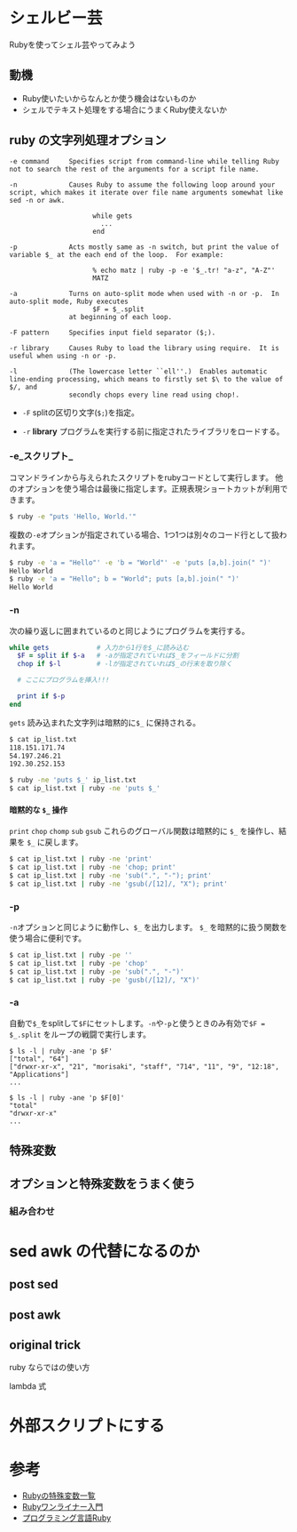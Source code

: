 # シェルビー芸

Rubyを使ってシェル芸やってみよう

## 動機

- Ruby使いたいからなんとか使う機会はないものか
- シェルでテキスト処理をする場合にうまくRuby使えないか


## ruby の文字列処理オプション

```
-e command     Specifies script from command-line while telling Ruby not to search the rest of the arguments for a script file name.

-n             Causes Ruby to assume the following loop around your script, which makes it iterate over file name arguments somewhat like sed -n or awk.

                     while gets
                       ...
                     end

-p             Acts mostly same as -n switch, but print the value of variable $_ at the each end of the loop.  For example:

                     % echo matz | ruby -p -e '$_.tr! "a-z", "A-Z"'
                     MATZ

-a             Turns on auto-split mode when used with -n or -p.  In auto-split mode, Ruby executes
                     $F = $_.split
               at beginning of each loop.

-F pattern     Specifies input field separator ($;).

-r library     Causes Ruby to load the library using require.  It is useful when using -n or -p.

-l             (The lowercase letter ``ell''.)  Enables automatic line-ending processing, which means to firstly set $\ to the value of $/, and
               secondly chops every line read using chop!.

```

- `-F` splitの区切り文字(`$;`)を指定。

- `-r` **library** プログラムを実行する前に指定されたライブラリをロードする。



### **-e_スクリプト_**

コマンドラインから与えられたスクリプトをrubyコードとして実行します。
他のオプションを使う場合は最後に指定します。正規表現ショートカットが利用できます。

```sh
$ ruby -e "puts 'Hello, World.'"
```

複数の`-e`オプションが指定されている場合、1つ1つは別々のコード行として扱われます。

```sh
$ ruby -e 'a = "Hello"' -e 'b = "World"' -e 'puts [a,b].join(" ")'
Hello World
$ ruby -e 'a = "Hello"; b = "World"; puts [a,b].join(" ")'
Hello World
```

### **-n**

次の繰り返しに囲まれているのと同じようにプログラムを実行する。

```ruby
while gets            # 入力から1行を$_に読み込む
  $F = split if $-a   # -aが指定されていれば$_をフィールドに分割
  chop if $-l         # -lが指定されていれば$_の行末を取り除く

  # ここにプログラムを挿入!!!

  print if $-p
end
```

`gets` 読み込まれた文字列は暗黙的に`$_` に保持される。

```sh
$ cat ip_list.txt
118.151.171.74
54.197.246.21
192.30.252.153

$ ruby -ne 'puts $_' ip_list.txt
$ cat ip_list.txt | ruby -ne 'puts $_'
```

#### 暗黙的な `$_` 操作

`print` `chop` `chomp` `sub` `gsub`
これらのグローバル関数は暗黙的に `$_` を操作し、結果を `$_` に戻します。

```sh
$ cat ip_list.txt | ruby -ne 'print'
$ cat ip_list.txt | ruby -ne 'chop; print'
$ cat ip_list.txt | ruby -ne 'sub(".", "-"); print'
$ cat ip_list.txt | ruby -ne 'gsub(/[12]/, "X"); print'
```

### **-p**

`-n`オプションと同じように動作し、`$_` を出力します。
`$_` を暗黙的に扱う関数を使う場合に便利です。

```sh
$ cat ip_list.txt | ruby -pe ''
$ cat ip_list.txt | ruby -pe 'chop'
$ cat ip_list.txt | ruby -pe 'sub(".", "-")'
$ cat ip_list.txt | ruby -pe 'gusb(/[12]/, "X")'
```


### **-a**

自動で`$_`をsplitして`$F`にセットします。`-n`や`-p`と使うときのみ有効で`$F = $_.split` をループの戦闘で実行します。

```
$ ls -l | ruby -ane 'p $F'
["total", "64"]
["drwxr-xr-x", "21", "morisaki", "staff", "714", "11", "9", "12:18", "Applications"]
...

$ ls -l | ruby -ane 'p $F[0]'
"total"
"drwxr-xr-x"
...
```

## 特殊変数

## オプションと特殊変数をうまく使う

### 組み合わせ

# sed awk の代替になるのか

## post sed

## post awk

## original trick

ruby ならではの使い方

lambda 式

# 外部スクリプトにする


# 参考

- [Rubyの特殊変数一覧](https://gist.github.com/kwatch/2814940)
- [Rubyワンライナー入門](http://maeharin.hatenablog.com/entry/20130113/ruby_oneliner)
- [プログラミング言語Ruby](http://amzn.to/2govaCN)

